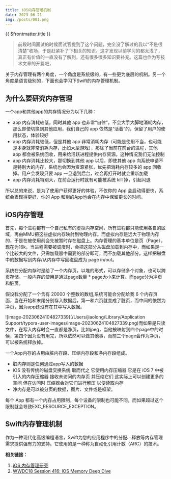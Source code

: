 ```yaml
---
title: iOS内存管理机制
date: 2023-06-21
img: /posts/001.png
---
```


{{ $frontmatter.title }} <Badge type="tip" :text="String($frontmatter.date).slice(0,10)" />

> 前段时间面试的时候面试官提到了这个问题，完全没了解过的我以“不是很清楚”收场，于是赶紧补了下相关的知识，这才发现以前学习的都太浅了，真正有价值的一直没有了解到，还有很多很多知识要补充。这篇也作为写技术文章的开篇吧，

关于内存管理有两个角度，一个角度是系统级的，有一些更为底层的机制。另一个角度是语言级别的，下面也会学习下Swift的内存管理机制。

## 为什么要研究内存管理

一个app和其他app的共存情况分为以下几种：

- app 内存消耗较低，同时其他 app 也非常“自律”，不会大手大脚地消耗内存，那么即使切换到其他应用，我们自己的 app 依然是“活着”的，保留了用户的使用状态，体验较好
- app 内存消耗较低，但是其他 app 非常消耗内存（可能是使用不当，也可能是本身就非常消耗内存，比如大型游戏），那除了当前在前台的进程，其他 app 都会被系统回收，用来给活跃进程提供内存资源。这种情况我们无法控制
- app 内存消耗比较大，那切换到其他 app 以后，即使其他 app 向系统申请不是特别大的内存，系统也会因为资源紧张，优先把消耗内存较多的 app 回收掉。用户会发现只要 app 一旦退到后台，过会再打开时就会重新加载
- app 内存消耗特别大，在前台运行时就有可能被系统 kill 掉，引起闪退

所以总的来说，是为了使用户获得更好的体验，不仅你的 App 会启动得更快，系统会表现得更好，你的 App 和别的App也会在内存中保留更长的时间。



## iOS内存管理

首先，每个进程都有一个自己私有的虚拟内存空间，所有进程都只能使用各自的区域，再由MMU把这些虚拟内存映射到物理内存。而虚拟内存是远大于物理内存的，于是在被使用前会先被暂时存在磁盘上。内存管理的基本单位是页（Page），现在为16k，当进程需要被调度时，会把这部分从磁盘加载到内存中，而如果是一个比较大的文件，只需加载器中需要的部分即可，而不加载其他部分。这样把磁盘中的数据写到内存/从内存中写回磁盘成为 page in/out。

系统在分配内存时是给了一个内存页，以堆的形式，可以存储多个对象，也可以跨页存储。一般内存的使用是通过page数量 * page大小来计算。而page分为净页和脏页。

假设我分配了一个含有 20000 个整数的数组,系统可能会分配给我 6 个内存页面，当在开始和末尾分别存入数据后，第一和六页就变成了脏页，而中间的依然为净页，因为app还没有在其中写入数据。

![image-20230624104827339](/Users/jiaolong/Library/Application Support/typora-user-images/image-20230624104827339.png)而如果是只读文件，在写入内存时会一直都是净页，比如jpeg，当他被映射到四个page中的时候，第四个因为没有用完，所以依然可以做其他事，而前三个page会作为净页，可以被系统释放掉。

一个App内存的占用由脏内存段、压缩内存段和净内存段组成。

- 脏内存则是任何通过app写入的数据
- iOS 没有传统的磁盘交换系统 取而代之 它使用内存压缩器 它是在 iOS 7 中被引入的内存压缩器 接收未访问的内存页 并压缩它们 这实际上可以创建更多的空间 但在访问时 压缩器会对它们进行解压 以便读取内存
- 净内存是可以被分页的数据，图片、文件或是框架。

每个 App 都有一个内存占用限制，每个设备的限制也可能不同，而如果超过这个限制就会导致EXC_RESOURCE_EXCEPTION。



## Swift内存管理机制

作为一种现代化高级编程语言，Swift为您的应用程序中的分配、释放等内存管理需求提供强有力的支持。它使用的是一种称为自动化引用计数（ARC）的技术。







**相关链接：**

1. [iOS 内存管理研究](https://zhuanlan.zhihu.com/p/49829766) 
2. [WWDC18 Session 416: iOS Memory Deep Dive](https://developer.apple.com/wwdc18/416)


